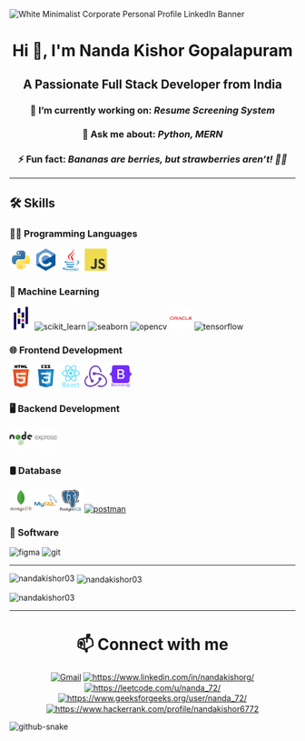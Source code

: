 ![White Minimalist Corporate Personal Profile LinkedIn Banner](https://user-images.githubusercontent.com/90236635/232446433-d5540fa2-fe28-4bb8-b929-cdb51fe61336.gif)


<h1 align="center">Hi 👋, I'm Nanda Kishor Gopalapuram</h1>
<h2 align="center">A Passionate Full Stack Developer from India</h2>
<h3 align="center">🔭 I’m currently working on: <i>Resume Screening System</i></h3>
<h3 align="center">💬 Ask me about: <i>Python, MERN</i></h3>
<h3 align="center">⚡ Fun fact: <i>Bananas are berries, but strawberries aren’t! 🍌🍓</i></h3>
 
---

## 🛠️ Skills

### 👨‍💻 Programming Languages
<p align="left"
  <a href="https://www.python.org" target="_blank" rel="noreferrer"> <img src="https://raw.githubusercontent.com/devicons/devicon/master/icons/python/python-original.svg" alt="python" width="40" height="40"/> </a>
<img src="https://raw.githubusercontent.com/devicons/devicon/master/icons/c/c-original.svg" alt="c" width="40" height="40"/>
  <img src="https://raw.githubusercontent.com/devicons/devicon/master/icons/java/java-original.svg" alt="java" width="40" height="40"/>
  <img src="https://raw.githubusercontent.com/devicons/devicon/master/icons/javascript/javascript-original.svg" alt="javascript" width="40" height="40"/>
</p>

### 🧠 Machine Learning
<p align="left"> 
<img src="https://raw.githubusercontent.com/devicons/devicon/2ae2a900d2f041da66e950e4d48052658d850630/icons/pandas/pandas-original.svg" alt="pandas" width="40" height="40"/>
<img src="https://upload.wikimedia.org/wikipedia/commons/0/05/Scikit_learn_logo_small.svg" alt="scikit_learn" width="40" height="40"/>
<img src="https://seaborn.pydata.org/_images/logo-mark-lightbg.svg" alt="seaborn" width="40" height="40"/>
 <img src="https://www.vectorlogo.zone/logos/opencv/opencv-icon.svg" alt="opencv" width="40" height="40"/> 
  <img src="https://raw.githubusercontent.com/devicons/devicon/master/icons/oracle/oracle-original.svg" alt="oracle" width="40" height="40"/>
 <img src="https://www.vectorlogo.zone/logos/tensorflow/tensorflow-icon.svg" alt="tensorflow" width="40" height="40"/> 
</p>

### 🌐 Frontend Development
<p align="left"> 
<img src="https://raw.githubusercontent.com/devicons/devicon/master/icons/html5/html5-original-wordmark.svg" alt="html5" width="40" height="40"/>
  <img src="https://raw.githubusercontent.com/devicons/devicon/master/icons/css3/css3-original-wordmark.svg" alt="css3" width="40" height="40"/>
<img src="https://raw.githubusercontent.com/devicons/devicon/master/icons/react/react-original-wordmark.svg" alt="react" width="40" height="40"/>  
<img src="https://raw.githubusercontent.com/devicons/devicon/master/icons/redux/redux-original.svg" alt="redux" width="40" height="40"/> 
  <img src="https://raw.githubusercontent.com/devicons/devicon/master/icons/bootstrap/bootstrap-plain-wordmark.svg" alt="bootstrap" width="40" height="40"/> 
</p>

### 🖥️ Backend Development
<p align="left">
  <img src="https://raw.githubusercontent.com/devicons/devicon/master/icons/nodejs/nodejs-original-wordmark.svg" alt="nodejs" width="40" height="40"/>  
   <img src="https://raw.githubusercontent.com/devicons/devicon/master/icons/express/express-original-wordmark.svg" alt="express" width="40" height="40"/>  
</p>

### 🛢️ Database
<p align="left"> 
<img src="https://raw.githubusercontent.com/devicons/devicon/master/icons/mongodb/mongodb-original-wordmark.svg" alt="mongodb" width="40" height="40"/>
<img src="https://raw.githubusercontent.com/devicons/devicon/master/icons/mysql/mysql-original-wordmark.svg" alt="mysql" width="40" height="40"/>
<img src="https://raw.githubusercontent.com/devicons/devicon/master/icons/postgresql/postgresql-original-wordmark.svg" alt="postgresql" width="40" height="40"/>
  <a href="https://postman.com" target="_blank" rel="noreferrer"> <img src="https://www.vectorlogo.zone/logos/getpostman/getpostman-icon.svg" alt="postman" width="40" height="40"/> </a> 
</p>

### 🎨 Software
<p algin="left">
<img src="https://www.vectorlogo.zone/logos/figma/figma-icon.svg" alt="figma" width="40" height="40"/> 
  <img src="https://www.vectorlogo.zone/logos/git-scm/git-scm-icon.svg" alt="git" width="40" height="40"/>
</p>

---


<p><img align="left" src="https://github-readme-stats.vercel.app/api/top-langs?username=nandakishor03&show_icons=true&locale=en&layout=compact" alt="nandakishor03" /></p>

<p>&nbsp;<img align="center" src="https://github-readme-stats.vercel.app/api?username=nandakishor03&show_icons=true&locale=en" alt="nandakishor03" /></p>

<p><img align="center" src="https://github-readme-streak-stats.herokuapp.com/?user=nandakishor03&" alt="nandakishor03" />

---

<h1 align="center">📫 Connect with me</h1>

<p align="center">
<a href="mailto:nandakishorg@gmail.com" target="_blank"><img align="center" src="https://cdn.jsdelivr.net/npm/simple-icons@v9/icons/gmail.svg" alt="Gmail" height="30" width="40" /></a>
<a href="https://linkedin.com/in/https://www.linkedin.com/in/nandakishorg/" target="blank"><img align="center" src="https://raw.githubusercontent.com/rahuldkjain/github-profile-readme-generator/master/src/images/icons/Social/linked-in-alt.svg" alt="https://www.linkedin.com/in/nandakishorg/" height="30" width="40" /></a>
<a href="https://www.leetcode.com/https://leetcode.com/u/nanda_72/" target="blank"><img align="center" src="https://raw.githubusercontent.com/rahuldkjain/github-profile-readme-generator/master/src/images/icons/Social/leet-code.svg" alt="https://leetcode.com/u/nanda_72/" height="30" width="40" /></a>
<a href="https://auth.geeksforgeeks.org/user/https://www.geeksforgeeks.org/user/nanda_72/" target="blank"><img align="center" src="https://raw.githubusercontent.com/rahuldkjain/github-profile-readme-generator/master/src/images/icons/Social/geeks-for-geeks.svg" alt="https://www.geeksforgeeks.org/user/nanda_72/" height="30" width="40" /></a>
<a href="https://www.hackerrank.com/https://www.hackerrank.com/profile/nandakishor6772" target="blank"><img align="center" src="https://raw.githubusercontent.com/rahuldkjain/github-profile-readme-generator/master/src/images/icons/Social/hackerrank.svg" alt="https://www.hackerrank.com/profile/nandakishor6772" height="30" width="40" /></a>
</p>


<picture>
  <source media="(prefers-color-scheme: dark)" srcset="https://raw.githubusercontent.com/tobiasmeyhoefer/tobiasmeyhoefer/output/github-snake-dark.svg" />
  <source media="(prefers-color-scheme: light)" srcset="https://raw.githubusercontent.com/tobiasmeyhoefer/tobiasmeyhoefer/output/github-snake.svg" />
  <img alt="github-snake" src="https://raw.githubusercontent.com/tobiasmeyhoefer/tobiasmeyhoefer/output/github-snake.svg" />
</picture>